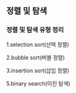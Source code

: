 ## 정렬 및 탐색

### 정렬 및 탐색 유형 정리

1.selection sort(선택 정렬)


2.bubble sort(버블 정렬)


3.insertion sort(삽입 정렬)



5.binary search(이진 탐색)

